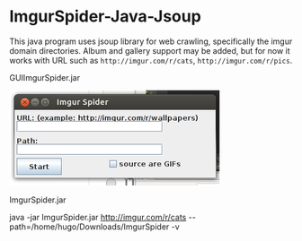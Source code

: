 # ImgurSpider-Java-Jsoup
This java program uses jsoup library for web crawling, specifically the imgur domain directories.
Album and gallery support may be added, but for now it works with URL such as `http://imgur.com/r/cats`, `http://imgur.com/r/pics`.

GUIImgurSpider.jar

![Alt text](/imgurSpider.png?raw=true "GuiImgurSpider.jar")


ImgurSpider.jar

java -jar ImgurSpider.jar http://imgur.com/r/cats --path=/home/hugo/Downloads/ImgurSpider -v
